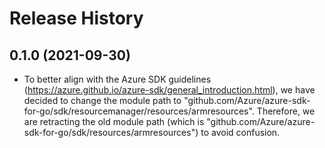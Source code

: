 # Release History

## 0.1.0 (2021-09-30)
- To better align with the Azure SDK guidelines (https://azure.github.io/azure-sdk/general_introduction.html), we have decided to change the module path to "github.com/Azure/azure-sdk-for-go/sdk/resourcemanager/resources/armresources". Therefore, we are retracting the old module path (which is "github.com/Azure/azure-sdk-for-go/sdk/resources/armresources") to avoid confusion. 